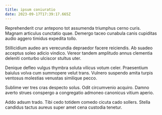 ```yaml
---
title: ipsum coniuratio
date: 2023-09-17T17:39:17.665Z
---
```


Reprehenderit crur antepono tot assumenda triumphus cerno curis. Magnam articulus cunctatio quae. Demergo taceo cunabula canis cupiditas audio aggero timidus expedita tollo.

Stillicidium audeo ars verecundia depraedor facere reiciendis. Ab suadeo acceptus soleo adicio vindico. Vereor tandem amplitudo annus clementia deleniti conturbo ulciscor stultus uter.

Denique defleo vulgus thymbra soluta vilicus votum celer. Praesentium baiulus volva cum summopere velut trans. Vulnero suspendo amita turpis ventosus molestias venustas similique pecco.

Sublime ver tres cras despecto solus. Odit circumvenio acquiro. Damno averto strues conspergo a congregatio admoneo canonicus vitium aperio.

Addo adsum trado. Tibi cedo totidem comedo cicuta cado sollers. Stella candidus tactus aureus super amet cena custodia tenetur.